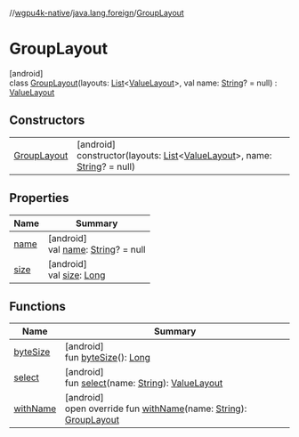 //[wgpu4k-native](../../../index.md)/[java.lang.foreign](../index.md)/[GroupLayout](index.md)

# GroupLayout

[android]\
class [GroupLayout](index.md)(layouts: [List](https://kotlinlang.org/api/core/kotlin-stdlib/kotlin.collections/-list/index.html)&lt;[ValueLayout](../-value-layout/index.md)&gt;, val name: [String](https://kotlinlang.org/api/core/kotlin-stdlib/kotlin/-string/index.html)? = null) : [ValueLayout](../-value-layout/index.md)

## Constructors

| | |
|---|---|
| [GroupLayout](-group-layout.md) | [android]<br>constructor(layouts: [List](https://kotlinlang.org/api/core/kotlin-stdlib/kotlin.collections/-list/index.html)&lt;[ValueLayout](../-value-layout/index.md)&gt;, name: [String](https://kotlinlang.org/api/core/kotlin-stdlib/kotlin/-string/index.html)? = null) |

## Properties

| Name | Summary |
|---|---|
| [name](../-value-layout/name.md) | [android]<br>val [name](../-value-layout/name.md): [String](https://kotlinlang.org/api/core/kotlin-stdlib/kotlin/-string/index.html)? = null |
| [size](../-value-layout/size.md) | [android]<br>val [size](../-value-layout/size.md): [Long](https://kotlinlang.org/api/core/kotlin-stdlib/kotlin/-long/index.html) |

## Functions

| Name | Summary |
|---|---|
| [byteSize](byte-size.md) | [android]<br>fun [byteSize](byte-size.md)(): [Long](https://kotlinlang.org/api/core/kotlin-stdlib/kotlin/-long/index.html) |
| [select](select.md) | [android]<br>fun [select](select.md)(name: [String](https://kotlinlang.org/api/core/kotlin-stdlib/kotlin/-string/index.html)): [ValueLayout](../-value-layout/index.md) |
| [withName](with-name.md) | [android]<br>open override fun [withName](with-name.md)(name: [String](https://kotlinlang.org/api/core/kotlin-stdlib/kotlin/-string/index.html)): [GroupLayout](index.md) |